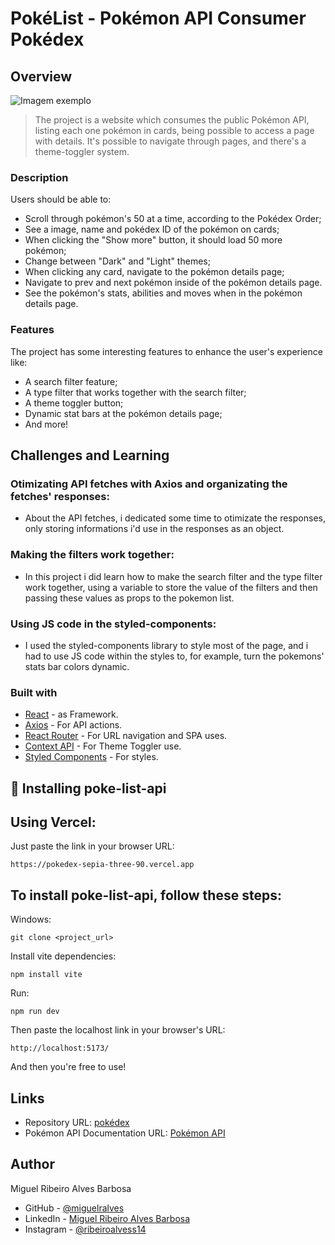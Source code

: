 # PokéList - Pokémon API Consumer Pokédex
## Overview
<img src="../pokedex/src/assets/images/pokedex-api-overview.png" alt="Imagem exemplo">

> The project is a website which consumes the public Pokémon API, listing each one pokémon in cards, being possible to access a page with details. It's possible to navigate through pages, and there's a theme-toggler system.

### Description

Users should be able to:

- Scroll through pokémon's 50 at a time, according to the Pokédex Order;
- See a image, name and pokédex ID of the pokémon on cards;
- When clicking the "Show more" button, it should load 50 more pokémon;
- Change between "Dark" and "Light" themes;
- When clicking any card, navigate to the pokémon details page;
- Navigate to prev and next pokémon inside of the pokémon details page.
- See the pokémon's stats, abilities and moves when in the pokémon details page.

### Features

The project has some interesting features to enhance the user's experience like:

- A search filter feature;
- A type filter that works together with the search filter;
- A theme toggler button;
- Dynamic stat bars at the pokémon details page;
- And more!

## Challenges and Learning

### Otimizating API fetches with Axios and organizating the fetches' responses:

- About the API fetches, i dedicated some time to otimizate the responses, only storing informations i'd use in the responses as an object.

### Making the filters work together:

 - In this project i did learn how to make the search filter and the type filter work together, using a variable to store the value of the filters and then passing these values as props to the pokemon list.

### Using JS code in the styled-components:

- I used the styled-components library to style most of the page, and i had to use JS code within the styles to, for example, turn the pokemons' stats bar colors dynamic.



### Built with

- [React](https://legacy.reactjs.org) - as Framework.
- [Axios](https://axios-http.com/ptbr/docs/intro) - For API actions.
- [React Router](https://reactrouter.com/en/main) - For URL navigation and SPA uses.
- [Context API](https://legacy.reactjs.org/docs/context.html) - For Theme Toggler use.
- [Styled Components](https://styled-components.com/) - For styles.



## 🚀 Installing poke-list-api

## Using Vercel:

Just paste the link in your browser URL:

```
https://pokedex-sepia-three-90.vercel.app
```

## To install poke-list-api, follow these steps:

Windows:

```
git clone <project_url>
```

Install vite dependencies:

```
npm install vite
```

Run:

```
npm run dev
```

Then paste the localhost link in your browser's URL:

```
http://localhost:5173/
```

And then you're free to use!

## Links

- Repository URL: [pokédex](https://github.com/miguelralves/pokedex)
- Pokémon API Documentation URL: [Pokémon API](https://pokeapi.co/docs/v2)


## Author
Miguel Ribeiro Alves Barbosa

- GitHub - [@miguelralves](https://github.com/devito96)
- LinkedIn - [Miguel Ribeiro Alves Barbosa](https://www.linkedin.com/in/miguel-ribeiro-alves-544879280/)
- Instagram - [@ribeiroalvess14](https://www.instagram.com/ribeiroalvess14/)
